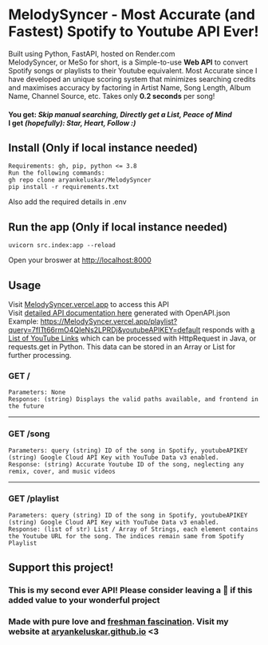 # MelodySyncer - Most Accurate (and Fastest) Spotify to Youtube API Ever!
Built using Python, FastAPI, hosted on Render.com <br> MelodySyncer, or MeSo for short, is a Simple-to-use **Web API** to convert Spotify songs or playlists to their Youtube equivalent. Most Accurate since I have developed an unique scoring system that minimizes searching credits and maximises accuracy by factoring in Artist Name, Song Length, Album Name, Channel Source, etc. Takes only **0.2 seconds** per song! 
#### You get: _Skip manual searching, Directly get a List, Peace of Mind_ <br> I get _(hopefully): Star, Heart, Follow :)_

## Install (Only if local instance needed)
    Requirements: gh, pip, python <= 3.8
    Run the following commands:
    gh repo clone aryankeluskar/MelodySyncer
    pip install -r requirements.txt
  Also add the required details in .env


## Run the app (Only if local instance needed)
    uvicorn src.index:app --reload
Open your broswer at [http://localhost:8000](http://localhost:8000)

## Usage
Visit [MelodySyncer.vercel.app](https://melodysyncer.vercel.app/) to access this API <br>
Visit [detailed API documentation here](https://melodysyncer.vercel.app/docs) generated with OpenAPI.json <br>
Example: https://MelodySyncer.vercel.app/playlist?query=7fITt66rmO4QIeNs2LPRDj&youtubeAPIKEY=default responds with [a List of YouTube Links](## "can't reveal links in README for copyright purposes") which can be processed with HttpRequest in Java, or requests.get in Python. This data can be stored in an Array or List for further processing.

### GET /
    Parameters: None 
    Response: (string) Displays the valid paths available, and frontend in the future
    
<hr>

### GET /song
    Parameters: query (string) ID of the song in Spotify, youtubeAPIKEY (string) Google Cloud API Key with YouTube Data v3 enabled.
    Response: (string) Accurate Youtube ID of the song, neglecting any remix, cover, and music videos
    
<hr>

### GET /playlist
    Parameters: query (string) ID of the song in Spotify, youtubeAPIKEY (string) Google Cloud API Key with YouTube Data v3 enabled.
    Response: (list of str) List / Array of Strings, each element contains the Youtube URL for the song. The indices remain same from Spotify Playlist
    
## Support this project!
### This is my second ever API! Please consider leaving a 🌟 if this added value to your wonderful project
### Made with pure love and [freshman fascination](## "it's a real term i swear"). Visit my website at [aryankeluskar.github.io](https://aryankeluskar.github.io) <3
